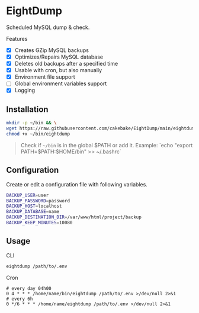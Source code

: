 # EightDump

Scheduled MySQL dump &amp; check.

Features

- [x] Creates GZip MySQL backups
- [x] Optimizes/Repairs MySQL database
- [x] Deletes old backups after a specified time
- [x] Usable with cron, but also manually
- [x] Environment file support
- [ ] Global environment variables support
- [x] Logging

## Installation

```bash
mkdir -p ~/bin && \
wget https://raw.githubusercontent.com/cakebake/EightDump/main/eightdump.sh -O ~/bin/eightdump && \
chmod +x ~/bin/eightdump
```

> Check if `~/bin` is in the global $PATH or add it. Example: `echo "export PATH=$PATH:$HOME/bin" >> ~/.bashrc`

## Configuration

Create or edit a configuration file with following variables.

```bash
BACKUP_USER=user
BACKUP_PASSWORD=password
BACKUP_HOST=localhost
BACKUP_DATABASE=name
BACKUP_DESTINATION_DIR=/var/www/html/project/backup
BACKUP_KEEP_MINUTES=10080
```

## Usage

CLI

```bash
eightdump /path/to/.env
```

Cron

```cron
# every day 04h00
0 4 * * * /home/name/bin/eightdump /path/to/.env >/dev/null 2>&1
# every 6h
0 */6 * * * /home/name/eightdump /path/to/.env >/dev/null 2>&1
```
